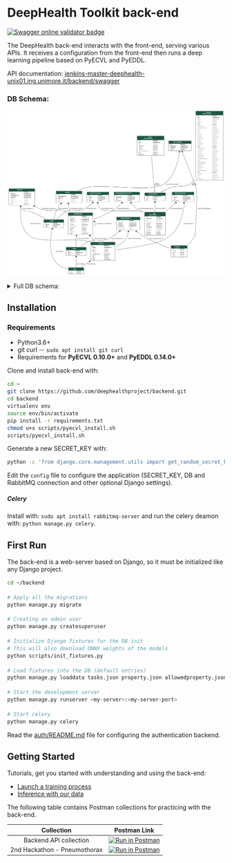 # DeepHealth Toolkit back-end

[<img src="https://validator.swagger.io/validator?url=https://jenkins-master-deephealth-unix01.ing.unimore.it/backend/swagger?format=openapi" alt="Swagger online validator badge">](https://jenkins-master-deephealth-unix01.ing.unimore.it/backend/swagger)

The DeepHealth back-end interacts with the front-end, serving various APIs. It receives a configuration from the front-end then runs a deep learning pipeline based on PyECVL and PyEDDL.

API documentation: [jenkins-master-deephealth-unix01.ing.unimore.it/backend/swagger](https://jenkins-master-deephealth-unix01.ing.unimore.it/backend/swagger)

### DB Schema:
![db_schema_base](imgs/db_schema_base.svg)
<details>
<summary>Full DB schema:</summary>
<img src="imgs/db_schema_full.svg" alt="Full DB schema">
</details>

## Installation

### Requirements
- Python3.6+
- git curl -- `sudo apt install git curl`
- Requirements for **PyECVL 0.10.0+** and **PyEDDL 0.14.0+**

Clone and install back-end with:

```bash
cd ~
git clone https://github.com/deephealthproject/backend.git
cd backend
virtualenv env
source env/bin/activate
pip install -r requirements.txt
chmod u+x scripts/pyecvl_install.sh
scripts/pyecvl_install.sh
```
Generate a new SECRET_KEY with:

```bash
python -c 'from django.core.management.utils import get_random_secret_key;print(get_random_secret_key())'
```

Edit the `config` file to configure the application (SECRET_KEY, DB and RabbitMQ connection and other optional Django settings).

##### Celery
Install with: `sudo apt install rabbitmq-server` 
and run the celery deamon with: `python manage.py celery`.

## First Run

The back-end is a web-server based on Django, so it must be initialized like any Django project.


```bash
cd ~/backend

# Apply all the migrations
python manage.py migrate

# Creating an admin user
python manage.py createsuperuser

# Initialize Django fixtures for the DB init
# This will also download ONNX weights of the models
python scripts/init_fixtures.py

# Load fixtures into the DB (default entries)
python manage.py loaddata tasks.json property.json allowedproperty.json dataset.json model.json modelweights.json auth.json

# Start the development server
python manage.py runserver <my-server>:<my-server-port>

# Start celery
python manage.py celery
```

Read the [auth/README.md](auth_app/README.md) file for configuring the authentication backend.


## Getting Started
Tutorials, get you started with understanding and using the back-end:
  - [Launch a training process](run_a_neural_network_training.md)
  - [Inference with our data](inference_using_our_data.md)

The following table contains Postman collections for practicing with the back-end.

| Collection | Postman Link |
|:---:|:---:|
| Backend API collection | [![Run in Postman](https://run.pstmn.io/button.svg)](https://app.getpostman.com/run-collection/9656041-baabe6bc-2946-4aab-b848-cf87d6a94d93?action=collection%2Ffork&collection-url=entityId%3D9656041-baabe6bc-2946-4aab-b848-cf87d6a94d93%26entityType%3Dcollection%26workspaceId%3De3d18ee2-dc22-4593-be0c-ee2c300b3c8f)
| 2nd Hackathon - Pneumothorax | [![Run in Postman](https://run.pstmn.io/button.svg)](https://app.getpostman.com/run-collection/71cdc7dda0505b4be84c) |
